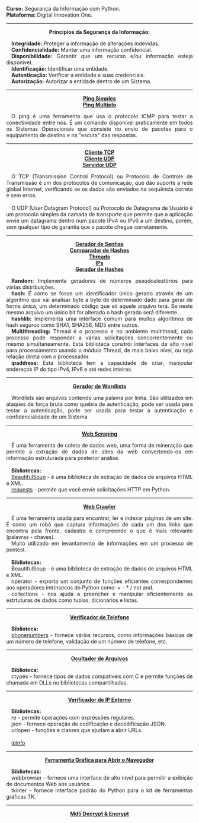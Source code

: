 **Curso:** Segurança da Informação com Python. <br>
**Plataforma:** Digital Innovation One.

<hr>

<p align="center">
    <strong>Princípios da Segurança da Informação:</strong>
</p>

<p align="justify">
    &emsp;<strong>Integridade:</strong> Proteger a informação de alterações indevidas.
    <br>
    &emsp;<strong>Confidencialidade:</strong> Manter uma informação confidencial.
    <br>
    &emsp;<strong>Disponibilidade:</strong> Garantir que um recurso e/ou informação esteja disponível.
    <br>
    &emsp;<strong>Identificação:</strong> Identificar uma entidade.
    <br>
    &emsp;<strong>Autenticação:</strong> Verificar a entidade e suas credenciais.
    <br>
    &emsp;<strong>Autorização:</strong> Autorizar a entidade dentro de um Sistema.
</p>

<hr>

<p align="center">
    <a href="https://github.com/lucasrmagalhaes/seguranca_informacao-py/blob/main/ping_simples.py"><strong>Ping Simples</strong></a>
    <br>
    <a href="https://github.com/lucasrmagalhaes/seguranca_informacao-py/blob/main/ping_multiplo.py"><strong>Ping Múltiplo</strong></a>
</p>

<p align="justify">
    &emsp;O ping é uma ferramenta que usa o protocolo ICMP para testar a conectividade entre nós. É um comando disponível praticamente em todos os Sistemas Operacionais que consiste no envio de pacotes para o equipamento de destino e na "escuta" das respostas.
</p>

<hr>

<p align="center">
    <a href="https://github.com/lucasrmagalhaes/seguranca_informacao-py/blob/main/cliente_TCP.py"><strong>Cliente TCP</strong></a>
    <br>
    <a href="https://github.com/lucasrmagalhaes/seguranca_informacao-py/blob/main/cliente_UDP.py"><strong>Cliente UDP</strong></a>
    <br>
    <a href="https://github.com/lucasrmagalhaes/seguranca_informacao-py/blob/main/servidor_UDP.py"><strong>Servidor UDP</strong></a>
</p>

<p align="justify">
    &emsp;O TCP (Transmission Control Protocol) ou Protocolo de Controle de Transmissão é um dos protocolos de comunicação, que dão suporte a rede global Internet, verificando se os dados são enviados na sequência correta e sem erros.
    <br><br>
    &emsp;O UDP (User Datagram Protocol) ou Protocolo de Datagrama de Usuário é um protocolo simples da camada de transporte que permite que a aplicação envie um datagrama dentro num pacote IPv4 ou IPv6 a um destino, porém, sem qualquer tipo de garantia que o pacote chegue corretamente.
</p>

<hr>

<p align="center">
    <a href="https://github.com/lucasrmagalhaes/seguranca_informacao-py/blob/main/gerador_de_senhas.py"><strong>Gerador de Senhas</strong></a>
    <br>
    <a href="https://github.com/lucasrmagalhaes/seguranca_informacao-py/blob/main/comparador_de_hashes.py"><strong>Comparador de Hashes</strong></a>
    <br>
    <a href="https://github.com/lucasrmagalhaes/seguranca_informacao-py/blob/main/threads.py"><strong>Threads</strong></a>
    <br>
    <a href="https://github.com/lucasrmagalhaes/seguranca_informacao-py/blob/main/ips.py"><strong>IPs</strong></a>
    <br>
    <a href="https://github.com/lucasrmagalhaes/seguranca_informacao-py/blob/main/gerador_de_hashes.py"><strong>Gerador de Hashes</strong></a>
</p>

<p align="justify">
    &emsp;<strong>Random:</strong> Implementa geradores de números pseudoaleatórios para várias distribuições.
    <br>
    &emsp;<strong>hash:</strong> É como se fosse um identificador único gerado através de um algoritmo que vai analisar byte a byte de determinado dado para gerar de forma única, um determinado código que só aquele arquivo terá. Se neste mesmo arquivo um único bit for alterado o hash gerado será diferente.
    <br>
    &emsp;<strong>hashlib:</strong> Implementa uma interface comum para muitos algoritmos de hash seguroo como SHA1, SHA256, MD5 entre outros.
    <br>
    &emsp;<strong>Multithreading:</strong> Thread é o processo e no ambiente multithead, cada processo pode responder a várias solicitações concorrentemente ou mesmo simultaneamente. Esta biblioteca constrói interfaces de alto nível para processamento usando o módulo Thread, de mais baixo nível, ou seja relação direta com o processador.
    <br>
    &emsp;<strong>ipaddress:</strong> Esta biblioteca tem a capacidade de criar, manipular endereços IP do tipo IPv4, IPv6 e até redes inteiras.
</p>

<hr>

<p align="center">
    <a href="https://github.com/lucasrmagalhaes/seguranca_informacao-py/blob/main/gerador_de_wordlists.py"><strong>Gerador de Wordlists</strong></a>
</p>

<p align="justify">
    &emsp;Wordlists são arquivos contendo uma palavra por linha. São utilizados em ataques de força bruta como quebra de autenticação, pode ser usada para testar a autenticação, pode ser usada para testar a autenticação e confidencialidade de um Sistema.
</p>

<hr>

<p align="center">
    <a href="https://github.com/lucasrmagalhaes/seguranca_informacao-py/blob/main/web_scraping.py"><strong>Web Scraping</strong></a>
</p>

<p align="justify">
    &emsp;É uma ferramenta de coleta de dados web, uma forma de mineração que permite a extração de dados de sites da web convertendo-os em informação estruturada para posterior análise. <br><br>
    &emsp;<strong>Bibliotecas:</strong> <br> 
    &emsp;<a href="https://pypi.org/project/beautifulsoup4/">BeautifulSoup</a> - é uma biblioteca de extração de dados de arquivos HTML e XML. <br> 
    &emsp;<a href="https://pypi.org/project/requests/">requests</a> - permite que você envie solicitações HTTP em Python.
</p>

<hr>

<p align="center">
    <a href="https://github.com/lucasrmagalhaes/seguranca_informacao-py/blob/main/web_crawler.py"><strong>Web Crawler</strong></a>
</p>

<p align="justify">
    &emsp;É uma ferramenta usada para encontrar, ler e indexar páginas de um site. É como um robô que captura informações de cada um dos links que encontra pela frente, cadastra e compreende o que é mais relevante (palavras - chaves). 
    <br>
    &emsp;Muito utilizado em levantamento de informações em um processo de pentest. 
    <br><br>
    &emsp;<strong>Bibliotecas:</strong> 
    <br> 
    &emsp;BeautifulSoup - é uma biblioteca de extração de dados de arquivos HTML e XML. 
    <br> 
    &emsp;operator - exporta um conjunto de funções eficientes correspondentes aos operadores intrínsecos do Python como: + - * / not and. <br>
    &emsp;collections - nos ajuda a preencher e manipular eficientemente as estrtuturas de dados como tuplas, dicionários e listas.
</p>

<hr>

<p align="center">
    <a href="https://github.com/lucasrmagalhaes/seguranca_informacao-py/blob/main/verificador_de_telefone.py"><strong>Verificador de Telefone</strong></a>
</p>

<p align="justify">
    &emsp;<strong>Biblioteca:</strong> 
    <br> 
    &emsp;<a href="https://pypi.org/project/phonenumbers/">phonenumbers</a> - fornece vários recursos, como informações básicas de um número de telefone, validação de um número de telefone, etc.
</p>

<hr>

<p align="center">
    <a href="https://github.com/lucasrmagalhaes/seguranca_informacao-py/blob/main/ocultador_de_arquivos.py"><strong>Ocultador de Arquivos</strong></a>
</p>

<p align="justify">
    &emsp;<strong>Biblioteca:</strong> 
    <br> 
    &emsp;ctypes - fornece tipos de dados compatíveis com C e permite funções de chamada em DLLs ou bibliotecas compartilhadas.
</p>

<hr>

<p align="center">
    <a href="https://github.com/lucasrmagalhaes/seguranca_informacao-py/blob/main/verificador_de_ip_externo.py"><strong>Verificador de IP Externo</strong></a>
</p>

<p align="justify">
    &emsp;<strong>Bibliotecas:</strong> 
    <br> 
    &emsp;re - permite operações com expressões regulares. 
    <br>
    &emsp;json - fornece operação de codificação e decodificação JSON.
    <br>
    &emsp;urlopen - funções e classes que ajudam a abrir URLs.
    <br><br>
    &emsp;<a href="https://ipinfo.io/json">ipinfo</a>
</p>

<hr>

<p align="center">
    <a href="https://github.com/lucasrmagalhaes/seguranca_informacao-py/blob/main/ferramenta_grafica_para_abrir_o_navegador.py"><strong>Ferramenta Gráfica para Abrir o Navegador</strong></a>
</p>

<p align="justify">
    &emsp;<strong>Bibliotecas:</strong> 
    <br> 
    &emsp;webbrowser - fornece uma interface de alto nível para permitir a exibição de documentos Web aos usuários.
    <br>
    &emsp;tkinter - fornece interface padrão do Python para o kit de ferramentas gráficas TK.
</p>

<hr>

<p align="center">
    <a href="https://md5decrypt.net/en/"><strong>Md5 Decrypt & Encrypt</strong></a>
</p>